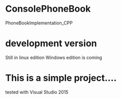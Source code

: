 # ConsolePhoneBook
PhoneBookImplementation_CPP

# development version
Still in linux edition
Windows edition is coming

# This is a simple project....
tested with Visual Studio 2015
